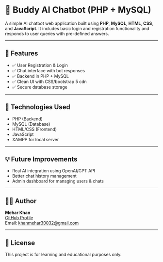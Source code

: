 # 🤖 Buddy AI Chatbot (PHP + MySQL)

A simple AI chatbot web application built using **PHP**, **MySQL**, **HTML**, **CSS**, and **JavaScript**. 
It includes basic login and registration functionality and responds to user queries with pre-defined answers.

---

## 🚀 Features

- ✅ User Registration & Login
- ✅ Chat interface with bot responses
- ✅ Backend in PHP + MySQL
- ✅ Clean UI with CSS/bootstrap 5 cdn
- ✅ Secure database storage

---

## 🧰 Technologies Used

- PHP (Backend)
- MySQL (Database)
- HTML/CSS (Frontend)
- JavaScript
- XAMPP for local server

---

## 💡 Future Improvements 

- Real AI integration using OpenAI/GPT API
- Better chat history management
- Admin dashboard for managing users & chats

---

## 🙋‍♀️ Author

**Mehar Khan**  
[GitHub Profile](https://github.com/mehar-khan0786)  
Email: khanmehar30032@gmail.com

---

## 📝 License

This project is for learning and educational purposes only.


